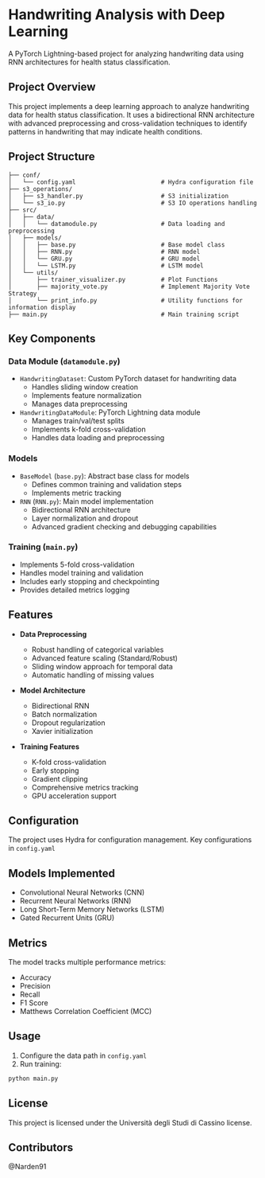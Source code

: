 # Handwriting Analysis with Deep Learning

A PyTorch Lightning-based project for analyzing handwriting data using RNN architectures for health status classification.

## Project Overview

This project implements a deep learning approach to analyze handwriting data for health status classification. It uses a bidirectional RNN architecture with advanced preprocessing and cross-validation techniques to identify patterns in handwriting that may indicate health conditions.

## Project Structure

```
├── conf/
│   └── config.yaml                        # Hydra configuration file
├── s3_operations/
│   ├── s3_handler.py                      # S3 initialization
│   └── s3_io.py                           # S3 IO operations handling
├── src/
│   ├── data/
│   │   └── datamodule.py                  # Data loading and preprocessing
│   ├── models/
│   │   ├── base.py                        # Base model class
│   │   ├── RNN.py                         # RNN model
│   │   └── GRU.py                         # GRU model
│   │   └── LSTM.py                        # LSTM model 
│   └── utils/
│       ├── trainer_visualizer.py          # Plot Functions
│       ├── majority_vote.py               # Implement Majority Vote Strategy
│       └── print_info.py                  # Utility functions for information display
├── main.py                                # Main training script
```

## Key Components

### Data Module (`datamodule.py`)
- `HandwritingDataset`: Custom PyTorch dataset for handwriting data
  - Handles sliding window creation
  - Implements feature normalization
  - Manages data preprocessing
- `HandwritingDataModule`: PyTorch Lightning data module
  - Manages train/val/test splits
  - Implements k-fold cross-validation
  - Handles data loading and preprocessing

### Models
- `BaseModel` (`base.py`): Abstract base class for models
  - Defines common training and validation steps
  - Implements metric tracking
- `RNN` (`RNN.py`): Main model implementation
  - Bidirectional RNN architecture
  - Layer normalization and dropout
  - Advanced gradient checking and debugging capabilities

### Training (`main.py`)
- Implements 5-fold cross-validation
- Handles model training and validation
- Includes early stopping and checkpointing
- Provides detailed metrics logging

## Features

- **Data Preprocessing**
  - Robust handling of categorical variables
  - Advanced feature scaling (Standard/Robust)
  - Sliding window approach for temporal data
  - Automatic handling of missing values

- **Model Architecture**
  - Bidirectional RNN
  - Batch normalization
  - Dropout regularization
  - Xavier initialization

- **Training Features**
  - K-fold cross-validation
  - Early stopping
  - Gradient clipping
  - Comprehensive metrics tracking
  - GPU acceleration support

## Configuration

The project uses Hydra for configuration management. Key configurations in `config.yaml`

## Models Implemented
- Convolutional Neural Networks (CNN)
- Recurrent Neural Networks (RNN)
- Long Short-Term Memory Networks (LSTM)
- Gated Recurrent Units (GRU)

## Metrics

The model tracks multiple performance metrics:
- Accuracy
- Precision
- Recall
- F1 Score
- Matthews Correlation Coefficient (MCC)

## Usage

1. Configure the data path in `config.yaml`
2. Run training:
```bash
python main.py
```

## License

This project is licensed under the Università degli Studi di Cassino license.

## Contributors

@Narden91